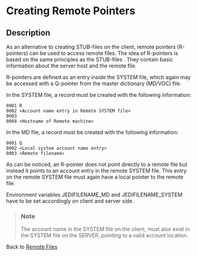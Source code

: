 # Creating Remote Pointers

<PageHeader />

## Description  

As an alternative to creating STUB-files on the client, remote pointers (R-pointers) can be used to access remote files. The idea of R-pointers is based on the same principles as the STUB-files . They contain basic information about the server host and the remote file.

R-pointers are defined as an entry inside the SYSTEM file, which again may be accessed with a Q-pointer from the master dictionary (MD/VOC) file.

In the SYSTEM file, a record must be created with the following information:

```
0001 R
0002 <Account name entry in Remote SYSTEM file>
0003
0004 <Hostname of Remote machine>
```

In the MD file, a record must be created with the following information:

```
0001 Q
0002 <Local system account name entry>
0003 <Remote filename>
```

As can be noticed, an R-pointer does not point directly to a remote file but instead it points to an account entry in the remote SYSTEM file. This entry on the remote SYSTEM file must again have a local pointer to the remote file.

Environment variables JEDIFILENAME\_MD and JEDIFILENAME\_SYSTEM have to be set accordingly on client and server side.

> ### Note
>
> The account name in the SYSTEM file on the client, must also exist in the SYSTEM file on the SERVER, pointing to a valid account location.

Back to [Remote Files](./../jbase-remote-file-service/README.md)

<PageFooter />

